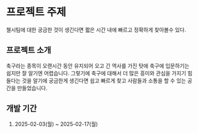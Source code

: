 # 프로젝트 주제
첼시팀에 대한 궁금한 것이 생긴다면 짧은 시간 내에 빠르고 정확하게 찾아볼수 있다.

## 프로젝트 소개
축구라는 종목이 오랜시간 동안 유지되어 오고 긴 역사를 가진 탓에 축구에 입문하기는 쉽지만 잘 알기엔 어렵습니다. 그렇기에 축구에 대해서 더 많은 흥미와 관심을 가지기 힘들다는 것을 알기에 궁금한게 생긴다면 쉽고 빠르게 찾고 사람들과 소통을 할 수 있는 공간을 만들었습니다.

## 개발 기간
1. 2025-02-03(월) ~ 2025-02-17(월)
